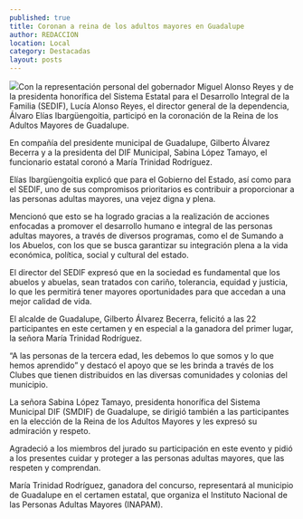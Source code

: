 ```yaml
---
published: true
title: Coronan a reina de los adultos mayores en Guadalupe
author: REDACCION
location: Local
category: Destacadas
layout: posts
---
```


![](http://i.imgur.com/ZWWe5qSm.jpg)Con la representación personal del gobernador Miguel Alonso Reyes y de la presidenta honorífica del Sistema Estatal para el Desarrollo Integral de la Familia (SEDIF), Lucía Alonso Reyes, el director general de la dependencia, Álvaro Elías Ibargüengoitia, participó en la coronación de la Reina de los Adultos Mayores de Guadalupe.
 
En compañía del presidente municipal de Guadalupe, Gilberto Álvarez Becerra y a la presidenta del DIF Municipal, Sabina López Tamayo, el funcionario estatal coronó a María Trinidad Rodríguez.
 
Elías Ibargüengoitia explicó que para el Gobierno del Estado, así como para el SEDIF, uno de sus compromisos prioritarios es contribuir a proporcionar a las personas adultas mayores, una vejez digna y plena.
 
Mencionó que esto se ha logrado gracias a la realización de acciones enfocadas a promover el desarrollo humano e integral de las personas adultas mayores, a través de diversos programas, como el de Sumando a los Abuelos, con los que se busca garantizar su integración plena a la vida económica, política, social y cultural del estado.
 
El director del SEDIF expresó que en la sociedad es fundamental que los abuelos y abuelas, sean tratados con cariño, tolerancia, equidad y justicia, lo que les permitirá tener mayores oportunidades para que accedan a una mejor calidad de vida.
 
El alcalde de Guadalupe, Gilberto Álvarez Becerra, felicitó a las 22 participantes en este certamen y en especial a la ganadora del primer lugar, la señora María Trinidad Rodríguez.
 
“A las personas de la tercera edad, les debemos lo que somos y lo que hemos aprendido” y destacó el apoyo que se les brinda a través de los Clubes que tienen distribuidos en las diversas comunidades y colonias del municipio.
  
La señora Sabina López Tamayo, presidenta honorífica del Sistema Municipal DIF (SMDIF) de Guadalupe, se dirigió también a las participantes en la elección de la Reina de los Adultos Mayores y les expresó su admiración y respeto.
 
Agradeció a los miembros del jurado su participación en este evento y pidió a los presentes cuidar y proteger a las personas adultas mayores, que las respeten y comprendan.
 
María Trinidad Rodríguez, ganadora del concurso, representará al municipio de Guadalupe en el certamen estatal, que organiza el Instituto Nacional de las Personas Adultas Mayores (INAPAM).
